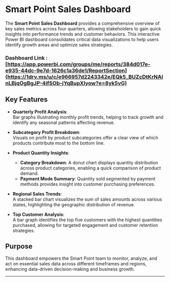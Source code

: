 # Smart Point Sales Dashboard

The **Smart Point Sales Dashboard** provides a comprehensive overview of key sales metrics across four quarters, allowing stakeholders to gain quick insights into performance trends and customer behaviors. This interactive Power BI dashboard consolidates critical data visualizations to help users identify growth areas and optimize sales strategies.

### Dashboard Link : [https://app.powerbi.com/groups/me/reports/384d017e-e935-44dc-9e7d-1626c1a36de1/ReportSection](https://1drv.ms/u/c/e966957d2243342e/EQk5_BUZcDtKrNAInLBjqOgBgJP-4ifSOb-jYqBupXIyow?e=8yk5vG)

## Key Features

- **Quarterly Profit Analysis**:  
  Bar graphs illustrating monthly profit trends, helping to track growth and identify any seasonal patterns affecting revenue.

- **Subcategory Profit Breakdown**:  
  Visuals on profit by product subcategories offer a clear view of which products contribute most to the bottom line.

- **Product Quantity Insights**:
  - **Category Breakdown**: A donut chart displays quantity distribution across product categories, enabling a quick comparison of product demand.
  - **Payment Mode Summary**: Quantity sold segmented by payment methods provides insight into customer purchasing preferences.

- **Regional Sales Trends**:  
  A stacked bar chart visualizes the sum of sales amounts across various states, highlighting the geographic distribution of revenue.

- **Top Customer Analysis**:  
  A bar graph identifies the top five customers with the highest quantities purchased, allowing for targeted engagement and customer retention strategies.

## Purpose
This dashboard empowers the Smart Point team to monitor, analyze, and act on essential sales data across different timeframes and regions, enhancing data-driven decision-making and business growth.

---
